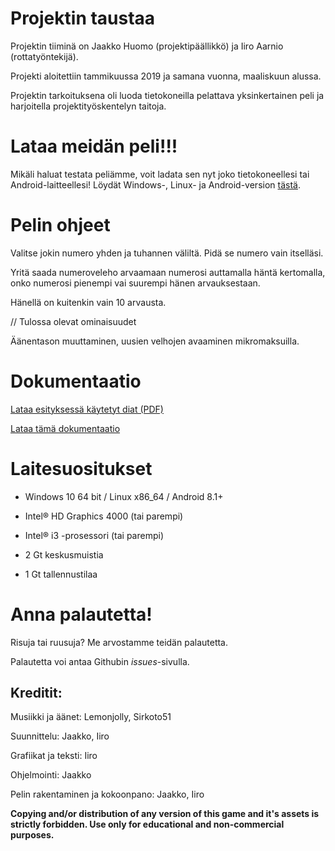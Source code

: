 # Projektin taustaa

Projektin tiiminä on Jaakko Huomo (projektipäällikkö) ja Iiro Aarnio
(rottatyöntekijä).

Projekti aloitettiin tammikuussa 2019 ja samana vuonna, maaliskuun alussa.

Projektin tarkoituksena oli luoda tietokoneilla pelattava yksinkertainen peli
ja harjoitella projektityöskentelyn taitoja.

# Lataa meidän peli!!!

Mikäli haluat testata peliämme, voit ladata sen nyt joko tietokoneellesi tai Android-laitteellesi!
Löydät Windows-, Linux- ja Android-version [tästä](https://github.com/maysion/projektipeli/releases).


# Pelin ohjeet

Valitse jokin numero yhden ja tuhannen väliltä. Pidä se numero vain itselläsi.

Yritä saada numeroveleho arvaamaan numerosi auttamalla häntä kertomalla, onko numerosi pienempi vai suurempi hänen arvauksestaan.

Hänellä on kuitenkin vain 10 arvausta.

// Tulossa olevat ominaisuudet

Äänentason muuttaminen, uusien velhojen avaaminen mikromaksuilla.


# Dokumentaatio
[Lataa esityksessä käytetyt diat (PDF)](https://drive.google.com/file/d/19TE9Mz48vOL5WcAUsRCii_zJ2HGhYFpS/view?usp=sharing)

[Lataa tämä dokumentaatio](https://drive.google.com/file/d/13oTA2YwAn6yO9cIpN5UUctrOh0izmVkC/view?usp=sharing)

# Laitesuositukset

- Windows 10 64 bit / Linux x86_64 / Android 8.1+

- Intel® HD Graphics 4000  (tai parempi)

- Intel® i3 -prosessori (tai parempi)

- 2 Gt keskusmuistia

- 1 Gt tallennustilaa

# Anna palautetta!

Risuja tai ruusuja? Me arvostamme teidän palautetta.

Palautetta voi antaa Githubin _issues_-sivulla.
## Kreditit:

Musiikki ja äänet: Lemonjolly, Sirkoto51

Suunnittelu: Jaakko, Iiro

Grafiikat ja teksti: Iiro

Ohjelmointi: Jaakko

Pelin rakentaminen ja kokoonpano: Jaakko, Iiro




**Copying and/or distribution of any version of this game and it's assets is strictly forbidden. Use only for educational and non-commercial purposes.**

